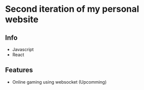 # Second iteration of my personal website

## Info
- Javascript
- React

## Features
- Online gaming using websocket (Upcomming)